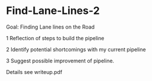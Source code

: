# Find-Lane-Lines-2

Goal: Finding Lane lines on the Road

1 Reflection of steps  to build the pipeline

2 Identify potential shortcomings with my current pipeline

3 Suggest possible improvement of pipeline.

Details see writeup.pdf
